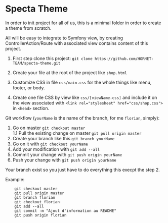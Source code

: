 Specta Theme
============

In order to init project for all of us, this is a minimal folder in order to create a theme from scratch.

All will be easy to integrate to Symfony view, by creating ControllerAction/Route with associated view contains content of this project.

1. First step clone this project: `git clone https://github.com/HORNET-TEAM/specta-theme.git`

2. Create your file at the root of the project like `shop.html`

3. Customize CSS in file `css/main.css` for the whole things like menu, footer, or body.

4. Create one file CSS by view like `css/[viewName.css]` and include it on the view associated with `<link rel="stylesheet" href="css/shop.css">` in `<head>` section.

Git workflow (`yourName` is the name of the branch, for me `florian`, simply):

1. Go on master `git checkout master`<br/>
1.1 Pull the existing change on master `git pull origin master`
2. Create your branch like this `git branch yourName`
3. Go on it with `git checkout yourName`
4. Add your modification with `git add --all`
5. Commit your change with `git push origin yourName`
6. Push your change with `git push origin yourName`

Your branch exist so you just have to do everything this execpt the step 2.

Example:

```
	git checkout master
	git pull origin master
	git branch florian
	git checkout florian
	git add --all
	git commit -m "Ajout d'information au README"
	git push origin florian
```